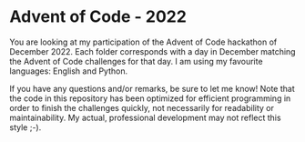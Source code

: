 # Advent of Code - 2022

You are looking at my participation of the Advent of Code hackathon of December 2022. Each folder corresponds with a day in December matching the Advent of Code challenges for that day. I am using my favourite languages: English and Python.

If you have any questions and/or remarks, be sure to let me know! Note that the code in this repository has been optimized for efficient programming in order to finish the challenges quickly, not necessarily for readability or maintainability. My actual, professional development may not reflect this style ;-).
